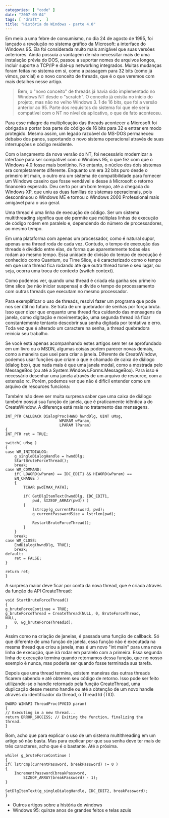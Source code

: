 ```yaml
---
categories: [ "code" ]
date: "2007-09-04"
tags: [ "draft",  ]
title: "História do Windows - parte 4.0"
---
```

Em meio a uma febre de consumismo, no dia 24 de agosto de 1995, foi
lançado a revolução no sistema gráfico da Microsoft: a interface do
Windows 95. Ela foi considerada muito mais amigável que suas versões
anteriores. Ainda possuía a vantagem de não necessitar mais de uma
instalação prévia do DOS, passou a suportar nomes de arquivos longos,
incluir suporte a TCP/IP e dial-up networking integrados. Muitas mudanças
foram feitas no sistema em si, como a passagem para 32 bits (como já
vimos, parcial) e o novo conceito de threads, que é o que veremos com
mais detalhes nesse artigo.

> Bem, o "novo conceito" de threads já havia sido implementado no Windows
NT desde o "scratch". O conceito já existia no início do projeto,
mas não no velho Windows 3. 1 de 16 bits, que foi a versão anterior
ao 95. Parte dos requisitos do sistema foi que ele seria compatível
com o NT no nível de aplicativo, o que de fato aconteceu. 

Para esse milagre da multiplicação das threads acontecer a Microsoft
foi obrigada a portar boa parte do código de 16 bits para 32 e entrar
em modo protegido. Mesmo assim, um legado razoável do MS-DOS permaneceu
debaixo dos panos, suportando o novo sistema operacional através de
suas interrupções e código residente.

Com o lançamento da nova versão do NT, foi necessário modernizar
a interface para ser compatível com o Windows 95, o que fez com que
o Windows 4.0 fosse mais bonitinho. No entanto, o núcleo dos dois
sistemas era completamente diferente. Enquanto um era 32 bits puro desde
o primeiro int main, o outro era um sistema de compatibilidade para
fornecer um Windows caseiro que fosse vendável e desse à Microsoft o
retorno financeiro esperado. Deu certo por um bom tempo, até a chegada
do Windows XP, que uniu as duas famílias de sistemas operacionais,
pois descontinuou o Windows ME e tornou o Windows 2000 Professional mais
amigável para o uso geral.

Uma thread é uma linha de execução de código. Ser um sistema
multithreading significa que ele permite que múltiplas linhas de
execução de código rodem em paralelo e, dependendo do número de
processadores, ao mesmo tempo.

Em uma plataforma com apenas um processador, como é natural supor,
apenas uma thread roda de cada vez. Contudo, o tempo de execução das
threads é dividido entre elas, de forma que aparentemente todas elas
rodam ao mesmo tempo. Essa unidade de divisão do tempo de execução é
conhecido como Quantum, ou Time Slice, e é caracterizado como o tempo
em que uma thread fica rodando até que outra thread tome o seu lugar,
ou seja, ocorra uma troca de contexto (switch context).

Como podemos ver, quando uma thread é criada ela ganha seu primeiro
time slice (se não iniciar suspensa) e divide o tempo de processamento
com outras threads que executam no mesmo processador.

Para exemplificar o uso de threads, resolvi fazer um programa que
pode nos ser útil no futuro. Se trata de um quebrador de senhas por
força bruta. Isso quer dizer que enquanto uma thread fica cuidando
das mensagens da janela, como digitação e movimentação, uma segunda
thread irá ficar constantemente tentanto descobrir sua senha digitada
por tentativa e erro. Toda vez que é alterado um caractere na senha,
a thread quebradora reinicia seu trabalho.

Se você está apenas acompanhando estes artigos sem ter se aprofundado
em um livro ou o MSDN, algumas coisas podem parecer novas demais,
como a maneira que usei para criar a janela. Diferente de CreateWindow,
podemos usar funções que criam o que é chamado de caixa de diálogo
(dialog box), que nada mais é que uma janela modal, como a mostrada
pelo MessageBox (ou até a System.Windows.Forms.MessageBox). Para isso
é necessário desenhar uma janela através de um arquivo de resource,
com a extensão rc. Porém, podemos ver que não é difícil entender
como um arquivo de resources funciona:

Também não deve ser muita surpresa saber que uma caixa de diálogo
também possui sua função de janela, que é praticamente idêntica a
do CreateWindow. A diferença está mais no tratamento das mensagens.

    INT_PTR CALLBACK DialogProc(HWND hwndDlg, UINT uMsg, 
							WPARAM wParam,
							LPARAM lParam)
    {
	INT_PTR ret = TRUE;
    
	switch( uMsg )
	{
	case WM_INITDIALOG:
		g_singleDialogHandle = hwndDlg;
		StartBruteForceThread();
		break;
	case WM_COMMAND:
		if( LOWORD(wParam) == IDC_EDIT1 && HIWORD(wParam) ==
		EN_CHANGE )
		{
			TCHAR pwd[MAX_PATH];
    
			if( GetDlgItemText(hwndDlg, IDC_EDIT1, 
				pwd, SIZEOF_ARRAY(pwd)) )
			{
				lstrcpy(g_currentPassword, pwd);
				g_currentPasswordSize = lstrlen(pwd);
    
				RestartBruteForceThread();
			}
		}
		break;
	case WM_CLOSE:
		EndDialog(hwndDlg, TRUE);
		break;
	default:
		ret = FALSE;
	}
    
	return ret;
    } 
    

A surpresa maior deve ficar por conta da nova thread, que é criada
através da função da API CreateThread:

    void StartBruteForceThread()
    {
	g_bruteForceContinue = TRUE;
	g_bruteForceThread = CreateThread(NULL, 0, BruteForceThread,
	NULL, 
		0, &g_bruteForceThreadId);
    } 
    

Assim como na criação de janelas, é passada uma função de
callback. Só que diferente de uma função de janela, essa função
não é executada na mesma thread que criou a janela, mas é um novo "int
main" para uma nova linha de execução, que irá rodar em paralelo com
a primeira. Essa segunda linha de execução termina quando retornamos
dessa função, que no nosso exemplo é nunca, mas poderia ser quando
fosse terminada sua tarefa.

Depois que uma thread termina, existem maneiras das outras threads
ficarem sabendo e até obterem seu código de retorno. Isso pode ser
feito utilizando-se o handle retornado pela função CreateThread, uma
duplicação desse mesmo handle ou até a obtenção de um novo handle
através do identificador da thread, o Thread Id (TID).

    DWORD WINAPI ThreadProc(PVOID param)
    {
	// Executing in a new thread...
	return ERROR_SUCCESS; // Exiting the function, finalizing the
	thread.
    } 
    

Bom, acho que para explicar o uso de um sistema multithreading em um
artigo só não basta. Mas para explicar por que sua senha deve ter mais
de três caracteres, acho que é o bastante. Até a próxima.

    while( g_bruteForceContinue )
    {
	if( lstrcmp(currentPassword, breakPassword) != 0 )
	{
		IncrementPassword(breakPassword, 
			SIZEOF_ARRAY(breakPassword) - 1);
	}
    
	SetDlgItemText(g_singleDialogHandle, IDC_EDIT2, breakPassword);
    } 
    

    
  * Outros artigos sobre a história do windows
  * Windows 95: quinze anos de grandes feitos e telas azuis

